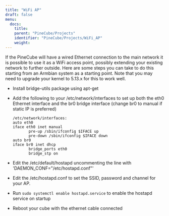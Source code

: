 ```yaml
---
title: "WiFi AP"
draft: false
menu:
  docs:
    title:
    parent: "PineCube/Projects"
    identifier: "PineCube/Projects/WiFi_AP"
    weight: 
---
```


If the PineCube will have a wired Ethernet connection to the main network it is possible to use it as a WiFi access point, possibly extending your existing network to further outside. Here are some steps you can take to do this starting from an Armbian system as a starting point. Note that you may need to upgrade your kernel to 5.13.x for this to work well.

* Install bridge-utils package using apt-get
* Add the following to your /etc/network/interfaces to set up both the eth0 Ethernet interface and the br0 bridge interface (change br0 to manual if static IP is preferred)

      /etc/network/interfaces:
      auto eth0
      iface eth0 inet manual
             pre-up /sbin/ifconfig $IFACE up
             pre-down /sbin/ifconfig $IFACE down
      auto br0
      iface br0 inet dhcp
             bridge_ports eth0
             bridge_stp on
* Edit the /etc/default/hostapd uncommenting the line with 'DAEMON_CONF="/etc/hostapd.conf"'
* Edit the /etc/hostapd.conf to set the SSID, password and channel for your AP.
* Run `sudo systemctl enable hostapd.service` to enable the hostapd service on startup
* Reboot your cube with the ethernet cable connected
